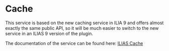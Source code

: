 # Cache

This service is based on the new caching service in ILIA 9 and offers almost
exactly the same public API, so it will be much easier to switch to the new
service in an ILIAS 9 version of the plugin.

The documentation of the service can be found
here: [ILIAS Cache](https://github.com/ILIAS-eLearning/ILIAS/tree/release_9/src/Cache/README.md)
